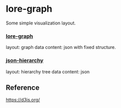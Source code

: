 lore-graph
==========

Some simple visualization layout.

### [lore-graph](https://github.com/13f/lore-graph/blob/master/docs/lore-graph.md)
layout: graph
data content: json with fixed structure.

### [json-hierarchy](https://github.com/13f/lore-graph/blob/master/docs/json-hierarchy.md)
layout: hierarchy tree
data content: json


## Reference
https://d3js.org/  
